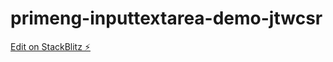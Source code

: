 # primeng-inputtextarea-demo-jtwcsr

[Edit on StackBlitz ⚡️](https://stackblitz.com/edit/primeng-inputtextarea-demo-qijo7n)